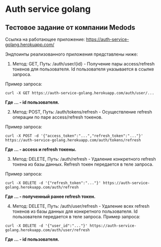 # Auth service golang
## Тестовое задание от компании Medods

Ссылка на работающее приложение: https://auth-service-golang.herokuapp.com/

Эндпоинты реализованного приложения представлены ниже:

1) Метод: GET, Путь: /auth/user/{id} - Получение пары access/refresh токенов для пользователя. Id пользователя указывается в ссылке запроса.

Пример запроса:
```
curl -X GET https://auth-service-golang.herokuapp.com/auth/user/...
```
**Где ... - id пользователя.**

2) Метод: POST, Путь: /auth/tokens/refresh - Осуществление refresh операции по паре access/refresh токенов.

Пример запроса:
```
curl -X POST -d '{"access_token":"...","refresh_token":"..."}' https://auth-service-golang.herokuapp.com/auth/tokens/refresh
```

**Где ... - access и refresh токены.**

3) Метод: DELETE, Путь: /auth/refresh - Удаление конкретного refresh токена из базы данных. Refresh токен передается в теле запроса.

Пример запроса:
```
curl -X DELETE -d '{"refresh_token":"..."}' https://auth-service-golang.herokuapp.com/auth/refresh
```
**Где ... - полученный ранее refresh токен.**

4) Метод: DELETE, Путь: /auth/user/refresh - Удаление всех refresh токенов из базы данных для конкретного пользователя. Id пользователя передается в теле запроса.
Пример запроса:
```
curl -X DELETE -d '{"user_id":"..."}' https://auth-service-golang.herokuapp.com/auth/user/refresh
```
**Где ... - id пользователя.**